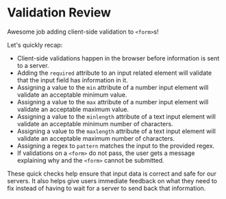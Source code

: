 Validation Review
=================

Awesome job adding client-side validation to `<form>`s!

Let's quickly recap:

-   Client-side validations happen in the browser before information is sent to a server.
-   Adding the `required` attribute to an input related element will validate that the input field has information in it.
-   Assigning a value to the `min` attribute of a number input element will validate an acceptable minimum value.
-   Assigning a value to the `max` attribute of a number input element will validate an acceptable maximum value.
-   Assigning a value to the `minlength` attribute of a text input element will validate an acceptable minimum number of characters.
-   Assigning a value to the `maxlength` attribute of a text input element will validate an acceptable maximum number of characters.
-   Assigning a regex to `pattern` matches the input to the provided regex.
-   If validations on a `<form>` do not pass, the user gets a message explaining why and the `<form>` cannot be submitted.

These quick checks help ensure that input data is correct and safe for our servers. It also helps give users immediate feedback on what they need to fix instead of having to wait for a server to send back that information.